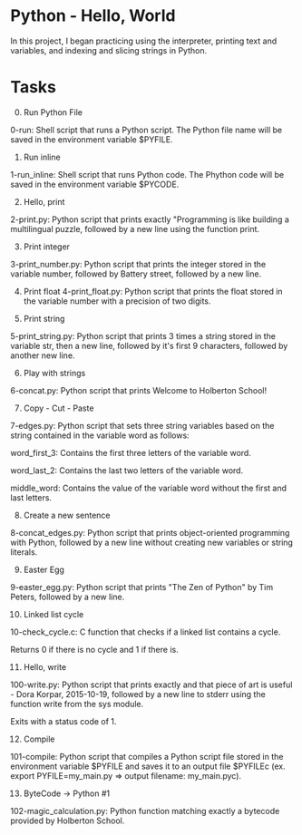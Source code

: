 # Python - Hello, World

In this project, I began practicing using the interpreter, printing text and variables, and indexing and slicing strings in Python.

# Tasks

0. Run Python File

0-run: Shell script that runs a Python script. The Python file name will be saved in the environment variable $PYFILE.


1. Run inline

1-run_inline: Shell script that runs Python code. The Phython code will be saved in the environment variable $PYCODE.


2. Hello, print

2-print.py: Python script that prints exactly "Programming is like building a multilingual puzzle, followed by a new line using the function print.


3. Print integer

3-print_number.py: Python script that prints the integer stored in the variable number, followed by Battery street, followed by a new line.


4. Print float
4-print_float.py: Python script that prints the float stored in the variable number with a precision of two digits.


5. Print string

5-print_string.py: Python script that prints 3 times a string stored in the variable str, then a new line, followed by it's first 9 characters, followed by another new line.


6. Play with strings

6-concat.py: Python script that prints Welcome to Holberton School!


7. Copy - Cut - Paste

7-edges.py: Python script that sets three string variables based on the string contained in the variable word as follows:

word_first_3: Contains the first three letters of the variable word.

word_last_2: Contains the last two letters of the variable word.

middle_word: Contains the value of the variable word without the first and last letters.



8. Create a new sentence

8-concat_edges.py: Python script that prints object-oriented programming with Python, followed by a new line without creating new variables or string literals.


9. Easter Egg

9-easter_egg.py: Python script that prints "The Zen of Python" by Tim Peters, followed by a new line.


10. Linked list cycle

10-check_cycle.c: C function that checks if a linked list contains a cycle.

Returns 0 if there is no cycle and 1 if there is.


11. Hello, write

100-write.py: Python script that prints exactly and that piece of art is useful - Dora Korpar, 2015-10-19, followed by a new line to stderr using the function write from the sys module.

Exits with a status code of 1.


12. Compile

101-compile: Python script that compiles a Python script file stored in the environment variable $PYFILE and saves it to an output file $PYFILEc (ex. export PYFILE=my_main.py => output filename: my_main.pyc).


13. ByteCode -> Python #1

102-magic_calculation.py: Python function matching exactly a bytecode provided by Holberton School.
